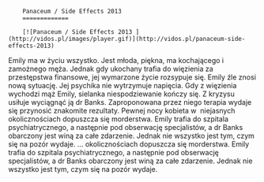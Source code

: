 
        Panaceum / Side Effects 2013 
        =============
        
        [![Panaceum / Side Effects 2013 ](http://vidos.pl/images/player.gif)](http://vidos.pl/panaceum-side-effects-2013)
        
        
 Emily ma w życiu wszystko. Jest młoda, piękna, ma kochającego i zamożnego męża. Jednak gdy ukochany trafia do więzienia za przestępstwa finansowe, jej wymarzone życie rozsypuje się. Emily źle znosi nową sytuację. Jej psychika nie wytrzymuje napięcia. Gdy z więzienia wychodzi mąż Emily, sielanka niespodziewanie kończy się. Z kryzysu usiłuje wyciągnąć ją dr Banks. Zaproponowana przez niego terapia wydaje się przynosić znakomite rezultaty. Pewnej nocy kobieta w  niejasnych okolicznościach dopuszcza się morderstwa. Emily trafia do szpitala psychiatrycznego, a następnie pod obserwację specjalistów, a dr Banks obarczony jest winą za całe zdarzenie. Jednak nie wszystko jest tym, czym się na pozór wydaje.   ... okolicznościach dopuszcza się morderstwa. Emily trafia do szpitala psychiatrycznego, a następnie pod obserwację specjalistów, a dr Banks obarczony jest winą za całe zdarzenie. Jednak nie wszystko jest tym, czym się na pozór wydaje.
    